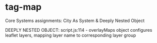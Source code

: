 # tag-map
Core Systems assignments: City As System & Deeply Nested Object

DEEPLY NESTED OBJECT: script.js:114 - overlayMaps object configures leaflet layers, mapping layer name to corresponding layer group